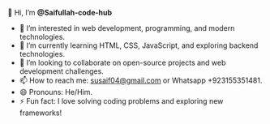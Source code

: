 👋 Hi, I’m **@Saifullah-code-hub**  
- 👀 I’m interested in web development, programming, and modern technologies.  
- 🌱 I’m currently learning HTML, CSS, JavaScript, and exploring backend technologies.  
- 💞️ I’m looking to collaborate on open-source projects and web development challenges.  
- 📫 How to reach me: susaif04@gmail.com or Whatsapp +923155351481.  
- 😄 Pronouns: He/Him.  
- ⚡ Fun fact: I love solving coding problems and exploring new frameworks!  

<!---
Saifullah-code-hub/Saifullah-code-hub is a ✨ special ✨ repository because its `README.md` (this file) appears on your GitHub profile.
You can click the Preview link to take a look at your changes.
--->
